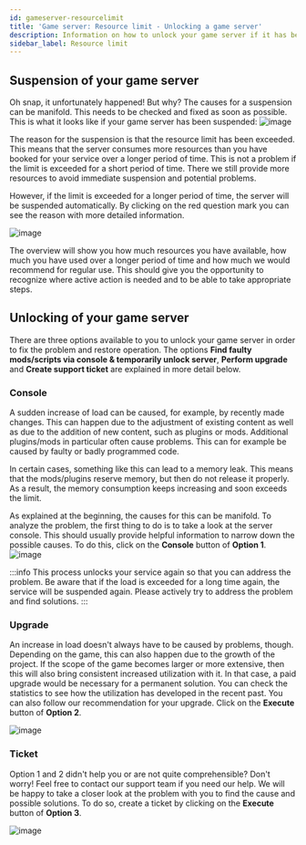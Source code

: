 ```yaml
---
id: gameserver-resourcelimit
title: 'Game server: Resource limit - Unlocking a game server'
description: Information on how to unlock your game server if it has been locked due to exceeding the resource limit - ZAP-Hosting.com documentation
sidebar_label: Resource limit
---
```



## Suspension of your game server

Oh snap, it unfortunately happened! But why? The causes for a suspension can be manifold. This needs to be checked and fixed as soon as possible. This is what it looks like if your game server has been suspended: ![image](https://user-images.githubusercontent.com/13604413/159170760-095b4170-6039-4e6b-9774-ab468c2d754b.png)

The reason for the suspension is that the resource limit has been exceeded. This means that the server consumes more resources than you have booked for your service over a longer period of time. This is not a problem if the limit is exceeded for a short period of time. There we still provide more resources to avoid immediate suspension and potential problems. 

However, if the limit is exceeded for a longer period of time, the server will be suspended automatically. By clicking on the red question mark you can see the reason with more detailed information.

![image](https://user-images.githubusercontent.com/13604413/159170763-e2668971-6308-4cfe-b69e-43877252ca86.png)

The overview will show you how much resources you have available, how much you have used over a longer period of time and how much we would recommend for regular use. This should give you the opportunity to recognize where active action is needed and to be able to take appropriate steps. 



## Unlocking of your game server

There are three options available to you to unlock your game server in order to fix the problem and restore operation. The options **Find faulty mods/scripts via console & temporarily unlock server**, **Perform upgrade** and **Create support ticket** are explained in more detail below. 



### Console
A sudden increase of load can be caused, for example, by recently made changes. This can happen due to the adjustment of existing content as well as due to the addition of new content, such as plugins or mods. Additional plugins/mods in particular often cause problems. This can for example be caused by faulty or badly programmed code. 

In certain cases, something like this can lead to a memory leak. This means that the mods/plugins reserve memory, but then do not release it properly. As a result, the memory consumption keeps increasing and soon exceeds the limit. 

As explained at the beginning, the causes for this can be manifold. To analyze the problem, the first thing to do is to take a look at the server console. This should usually provide helpful information to narrow down the possible causes. To do this, click on the **Console** button of **Option 1**. ![image](https://user-images.githubusercontent.com/13604413/159170765-dc6a6c66-5624-4992-9fee-0e112ab20c67.png)

:::info
This process unlocks your service again so that you can address the problem. Be aware that if the load is exceeded for a long time again, the service will be suspended again. Please actively try to address the problem and find solutions. 
:::



### Upgrade

An increase in load doesn't always have to be caused by problems, though. Depending on the game, this can also happen due to the growth of the project. If the scope of the game becomes larger or more extensive, then this will also bring consistent increased utilization with it. In that case, a paid upgrade would be necessary for a permanent solution. You can check the statistics to see how the utilization has developed in the recent past. You can also follow our recommendation for your upgrade. Click on the **Execute** button of **Option 2**. 

![image](https://user-images.githubusercontent.com/13604413/159170769-d875eb76-bb07-4760-90f7-223ae7538df1.png)

### Ticket

Option 1 and 2 didn't help you or are not quite comprehensible? Don't worry! Feel free to contact our support team if you need our help. We will be happy to take a closer look at the problem with you to find the cause and possible solutions. To do so, create a ticket by clicking on the **Execute** button of **Option 3**. 


![image](https://user-images.githubusercontent.com/13604413/159170772-07a1df66-7a11-4144-b179-4c54dc343022.png)
